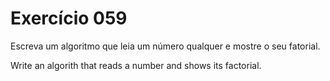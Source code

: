 # Exercício 059

Escreva um algoritmo que leia um número qualquer e mostre o seu fatorial.

Write an algorith that reads a number and shows its factorial.
